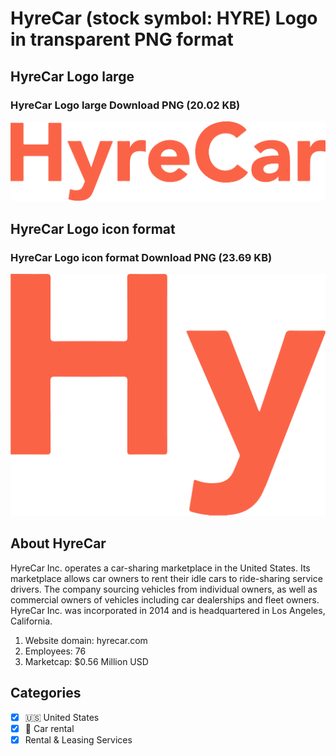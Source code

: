 # HyreCar (stock symbol: HYRE) Logo in transparent PNG format

## HyreCar Logo large

### HyreCar Logo large Download PNG (20.02 KB)

![HyreCar Logo large Download PNG (20.02 KB)](/img/orig/HYRE_BIG-29957e17.png)

## HyreCar Logo icon format

### HyreCar Logo icon format Download PNG (23.69 KB)

![HyreCar Logo icon format Download PNG (23.69 KB)](/img/orig/HYRE-703a5562.png)

## About HyreCar

HyreCar Inc. operates a car-sharing marketplace in the United States. Its marketplace allows car owners to rent their idle cars to ride-sharing service drivers. The company sourcing vehicles from individual owners, as well as commercial owners of vehicles including car dealerships and fleet owners. HyreCar Inc. was incorporated in 2014 and is headquartered in Los Angeles, California.

1. Website domain: hyrecar.com
2. Employees: 76
3. Marketcap: $0.56 Million USD


## Categories
- [x] 🇺🇸 United States
- [x] 🚗 Car rental
- [x] Rental & Leasing Services
